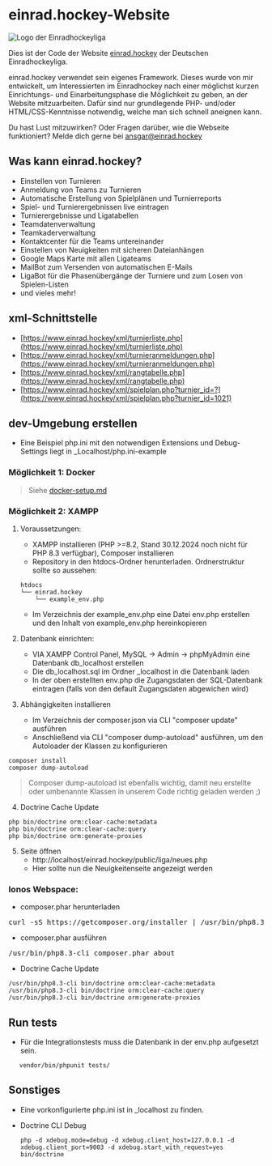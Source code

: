 # einrad.hockey-Website
![Logo der Einradhockeyliga](https://einrad.hockey/bilder/logo_lang_small.png)

Dies ist der Code der Website [einrad.hockey](https://einrad.hockey) der Deutschen Einradhockeyliga.

einrad.hockey verwendet sein eigenes Framework. Dieses wurde von mir entwickelt, um Interessierten im Einradhockey 
nach einer möglichst kurzen Einrichtungs- und Einarbeitungsphase die Möglichkeit zu geben, an der Website mitzuarbeiten. 
Dafür sind nur grundlegende PHP- und/oder HTML/CSS-Kenntnisse notwendig, welche man sich schnell aneignen kann.

Du hast Lust mitzuwirken? Oder Fragen darüber, wie die Webseite funktioniert? Melde dich gerne bei ansgar@einrad.hockey

## Was kann einrad.hockey?

* Einstellen von Turnieren 
* Anmeldung von Teams zu Turnieren
* Automatische Erstellung von Spielplänen und Turnierreports
* Spiel- und Turnierergebnissen live eintragen
* Turnierergebnisse und Ligatabellen
* Teamdatenverwaltung
* Teamkaderverwaltung
* Kontaktcenter für die Teams untereinander
* Einstellen von Neuigkeiten mit sicheren Dateianhängen
* Google Maps Karte mit allen Ligateams
* MailBot zum Versenden von automatischen E-Mails
* LigaBot für die Phasenübergänge der Turniere und zum Losen von Spielen-Listen
* und vieles mehr!

## xml-Schnittstelle

* [https://www.einrad.hockey/xml/turnierliste.php](https://www.einrad.hockey/xml/turnierliste.php)
* [https://www.einrad.hockey/xml/turnieranmeldungen.php](https://www.einrad.hockey/xml/turnieranmeldungen.php)
* [https://www.einrad.hockey/xml/rangtabelle.php](https://www.einrad.hockey/xml/rangtabelle.php)
* [https://www.einrad.hockey/xml/spielplan.php?turnier_id=?](https://www.einrad.hockey/xml/spielplan.php?turnier_id=1021)

## dev-Umgebung erstellen
* Eine Beispiel php.ini mit den notwendigen Extensions und Debug-Settings liegt in _Localhost/php.ini-example

### Möglichkeit 1: Docker
> Siehe [docker-setup.md](docker-setup.md)

### Möglichkeit 2: XAMPP
1. Voraussetzungen:
   * XAMPP installieren (PHP >=8.2, Stand 30.12.2024 noch nicht für PHP 8.3 verfügbar), Composer installieren
   * Repository in den htdocs-Ordner herunterladen. Ordnerstruktur sollte so aussehen: 
    ```
    htdocs
    └── einrad.hockey
        └── example_env.php
    ```
   * Im Verzeichnis der example_env.php eine Datei env.php erstellen und den Inhalt von example_env.php hereinkopieren

2. Datenbank einrichten:
   * VIA XAMPP Control Panel, MySQL -> Admin -> phpMyAdmin eine Datenbank db_localhost erstellen
   * Die db_localhost.sql im Ordner _localhost in die Datenbank laden
   * In der oben erstellten env.php die Zugangsdaten der SQL-Datenbank eintragen (falls von den default Zugangsdaten abgewichen wird)

3. Abhängigkeiten installieren
   * Im Verzeichnis der composer.json via CLI "composer update" ausführen
   * Anschließend via CLI "composer dump-autoload" ausführen, um den Autoloader der Klassen zu konfigurieren

```shell
composer install
composer dump-autoload
```

> Composer dump-autoload ist ebenfalls wichtig, damit neu erstellte oder umbenannte Klassen in unserem Code richtig geladen werden ;)

4. Doctrine Cache Update
```shell
php bin/doctrine orm:clear-cache:metadata
php bin/doctrine orm:clear-cache:query
php bin/doctrine orm:generate-proxies
```

5. Seite öffnen
   * http://localhost/einrad.hockey/public/liga/neues.php
   * Hier sollte nun die Neuigkeitenseite angezeigt werden

### Ionos Webspace:
* composer.phar herunterladen
<pre>
curl -sS https://getcomposer.org/installer | /usr/bin/php8.3-cli
</pre>

* composer.phar ausführen
<pre>
/usr/bin/php8.3-cli composer.phar about
</pre>

* Doctrine Cache Update
```shell
/usr/bin/php8.3-cli bin/doctrine orm:clear-cache:metadata
/usr/bin/php8.3-cli bin/doctrine orm:clear-cache:query
/usr/bin/php8.3-cli bin/doctrine orm:generate-proxies
```

## Run tests
* Für die Integrationstests muss die Datenbank in der env.php aufgesetzt sein.

```shell
   vendor/bin/phpunit tests/
```

## Sonstiges
* Eine vorkonfigurierte php.ini ist in _localhost zu finden.

* Doctrine CLI Debug
   ```
   php -d xdebug.mode=debug -d xdebug.client_host=127.0.0.1 -d xdebug.client_port=9003 -d xdebug.start_with_request=yes bin/doctrine
   ```